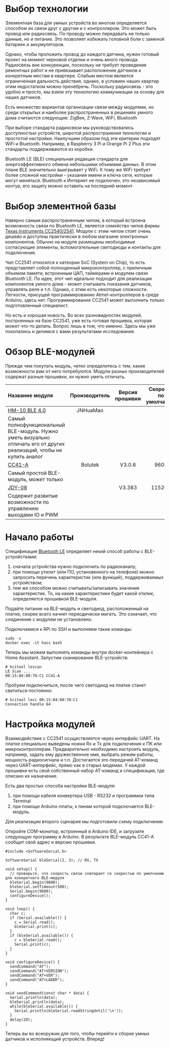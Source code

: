 # Выбор технологии
Элементная база для умных устройств во многом определяется способом их связи друг с другом и с контроллером. Это может быть провод или радиосвязь.
По проводу можно передавать не только данные, но и питание. Это позволяет избежать головной боли с заменой батареек и аккумуляторов. 

Однако, чтобы проложить провод до каждого датчика, нужен готовый проект на момент черновой отделки и очень много провода.
Радиосвязь вне конкуренции, поскольку не требует проведения ремонтных работ и не привязывает расположение датчиков к конкретным местам в квартире.
Слабым местом является ограниченная дальность действия, однако, в условиях наших квартир этим недостатком можно пренебречь.
Поскольку радиосвязь - это удобно и просто, мы взяли эту технологию коммуникации за основу для наших датчиков.

Есть множество вариантов организации связи между модулями, но среди открытых и наиболее распространенных в решениях умного дома считаются следующие:
ZigBee, Z-Wave, WiFi, Bluetooth

При выборе стандарта радиосвязи мы руководствовались доступностью устройств, широтой распространения технологии и простотой настройки. 
Наилучшим образом под эти критерии подходят WiFi и Bluetooth. Например, в Raspberry 3 Pi и Orange Pi 2 Plus эти стандарты поддерживаются из коробки.

Bluetooth LE (BLE) специальная редакция стандарта для энергоэффективного обмена небольшими объемами данных. В этом плане BLE значительно выигрывает у WiFi. К тому же WiFi требует более сложной настройки - указания имени и ключа сети, которые могут меняться.
Bluetooth к Интернет не подключен, это независимый контур, его защиту можно оставить на последний момент.

# Выбор элементной базы
Наверно самым распространенным чипом, в который встроена возможность связи по Bluetooth LE, является семейство чипов фирмы [Texas Instruments CC2540/2541](http://www.ti.com/lit/ug/swru271g/swru271g.pdf).
Модули с этим чипом стоят очень дешево и доступны практически в любом магазине электронных компонентов.
Обычно на модуле размещены необходимые согласующие элементы, вспомогательные светодиоды и контакты для подключения.

Чип CC2541 относится к катеории SoC (System on Chip), то есть представляет собой полноценный микроконтроллер, с приличным объемом памяти, встроенным ЦАП, таймерами и модулем связи Bluetooth LE.
По идее, этот чип идеально подходит для реализации компонентов умного дома - может считывать показания датчиков, управлять реле и т.п.
Однако, с этим есть некоторые сложности. Легкости, присущей программированию Atmel-контроллеров в среде Arduino, здесь нет. 
Программирование CC2541 может выполнить только подготовленный специалист.

Но есть и хорошая новость. Во всех разновидностях модулей, построенных на базе CC2541, уже есть готовая прошивка, которая может что-то делать.
Вопрос лишь в том, что именно. Здесь мы уже покопались и делимся с вами результатами исследования.

# Обзор BLE-модулей
Прежде чем покупать модуль, четко определитесь с тем, какие возможности вам от него потребуются. 
Модули разных производителей содержат разные прошивки, их нужно уметь отличать.

| Название модуля|Производитель|Версия прошивки|Скорость по умолчанию|Краткое описание|
| :----------- | :----------: | :----------: | :----------: | :----------: |
|[HM-10 BLE 4.0](http://fab.cba.mit.edu/classes/863.15/doc/tutorials/programming/bluetooth/bluetooth40_en.pdf)|JNHuaMao|||
Самый полнофункциональный BLE-модуль. Нужно уметь визуально отличать его от других реализаций, чтобы не купить аналог|
|[CC41-A](http://img.banggood.com/file/products/20150104013145BLE-CC41-A%20Spefication.pdf)|Bolutek|V3.0.6|9600|
Самый простой BLE-модуль, может только |
|[JDY-08](https://fccid.io/2AM2YJDY-08/User-Manual/User-Manual-3511895.pdf)||V3.383|115200|
Содержит развитые возможности по управлению выходами IO и PWM|

# Начало работы
Спецификация [Bluetooth LE](https://www.bluetooth.com/specifications/gatt) определяет некий способ работы с BLE-устройствами:
1. сначала устройства нужно подключить по радиоканалу;
2. при помощи утилит (или ПО, установенного на телефоне) можно запросить перечень характеристик (или функций), поддерживаемых устройством;
3. тем же способом можно считывать/записывать значения характеристик.
То, на какие характеристики будет какой отклик, определяется прошивкой BLE-модуля.

Подайте питание на BLE-модуль и светодиод, расположенный на платке, скорее всего начнет периодически мигать.
Это означает, что соединение с модулем не установлено.

Подключаемся к RPi по SSH и выполняем такие команды:
```
sudo -s
docker exec -it hass bash
```

Теперь мы можем выполнять команды внутри docker-контейнера с Home Assistant. Запустим сканирование BLE-устройств:
```
# hcitool lescan
LE Scan ...
00:15:84:00:70:C1 CC41-A
```

Пробуем подключиться, после чего светодиод на платке станет светиться постоянно:
```
# hcitool lecc 00:15:84:00:70:C1
Connection handle 64
```

# Настройка модулей
Взаимодействие с CC2541 осуществляется через интерфейс UART. На платке специально выведены ножки Rx и Tx для подключения к ПК или микроконтроллерам.
Предварительно необходимо настроить модуль, например, задать ему дружественное имя, выбрать режим работы, мощность радиосигнала и т.п.
Достигается это передачей AT-команд через UART-интерфейс, прямо как в старых модемах.
У каждой прошивки есть свой собственный набор AT-команд и спецификация, где описано их назначение.

Есть два простых способа настройки BLЕ-модуля:
1. при помощи кабеля конвертера USB - RS232 и программки типа Terminal
2. при помощи Arduino-платы, к пинам которой подключается BLE-модуль.

Для реализации второго сценария мы подготовили схему подключения:


Откройте COM-монитор, встроенный в Arduino IDE, и загрузите следующую программу в Arduino. В результате BLE-модуль СС41-A сообщит свой адрес и версию прошивки.
```
#include <SoftwareSerial.h>

SoftwareSerial bleSerial(2, 3); // RX, TX

void setup() {
  // проверьте, что скорость связи совпадает со скоростью по умолчанию для конкретного BLE-модуля
  bleSerial.begin(9600);
  bleSerial.setTimeout(500);
  Serial.begin(9600);
  configureDevice();
}

void loop() {
  char c;
  if (Serial.available()) {
    c = Serial.read();
    bleSerial.print(c);
  }
  if (bleSerial.available()) {
    c = bleSerial.read();
    Serial.print(c);    
  }
}

void configureDevice() {
  sendCommand("AT");
  sendCommand("AT+VERSION");
  sendCommand("AT+VER");
  sendCommand("AT+LADDR"); 
}

void sendCommand(const char * data) {
  Serial.println(data);
  bleSerial.println(data);
  while(bleSerial.available()) {
    Serial.println(bleSerial.readStringUntil('\n'));
  }
  delay(20);
}
```

Теперь вы во всеоружии для того, чтобы перейти к сборке умных датчиков и исполняющий устройств. 
Вперед!

